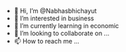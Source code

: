 - 👋 Hi, I’m @Nabhasbhichayut
- 👀 I’m interested in business
- 🌱 I’m currently learning in economic
- 💞️ I’m looking to collaborate on ...
- 📫 How to reach me ...

<!---
Nabhasbhichayut/Nabhasbhichayut is a ✨ special ✨ repository because its `README.md` (this file) appears on your GitHub profile.
You can click the Preview link to take a look at your changes.
--->
